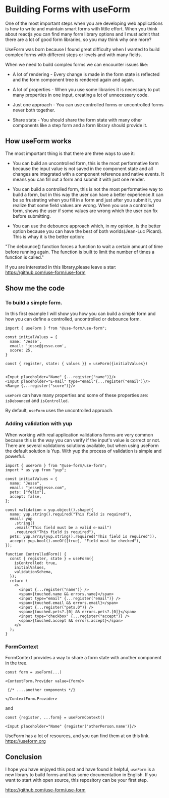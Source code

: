 # Building Forms with useForm

One of the most important steps when you are developing web applications is how to write and maintain smart forms with little effort.
When you think about reactjs you can find many form library options and I must admit that there are a lot of good form libraries, so you may think why one more?

UseForm was born because I found great difficulty when I wanted to build complex forms with different steps or levels and with many fields.

When we need to build complex forms we can encounter issues like:

 - A lot of rendering - Every change is made in the form state is reflected and the form component tree is rendered again and again.

 - A lot of properties - When you use some libraries it is necessary to put many properties in one input, creating a lot of unnecessary code.

 - Just one approach - You can use controlled forms or uncontrolled forms never both together.

 - Share state - You should share the form state with many other components like a step form and a form library should provide it. 

## How useForm works

The most important thing is that there are three ways to use it:

 - You can build an uncontrolled form, this is the most performative form because the input value is not saved in the component state and all changes are integrated with a component reference and native events. It means you can fill out a form and submit it with just one render.

 - You can build a controlled form, this is not the most performative way to build a form, but in this way the user can have a better experience.It can be so frustrating when you fill in a form and just after you submit it, you realize that some field values are wrong. When you use a controlled form, shows the user if some values are wrong which the user can fix before submitting.

 - You can use the debounce approach which, in my opinion, is the better option because you can have the best of both worlds(Jean-Luc Picard). This is whay it is the better option: 

"The debounce() function forces a function to wait a certain amount of time before running again. The function is built to limit the number of times a function is called."

If you are interested in this library,please leave a star: https://github.com/use-form/use-form

## Show me the code

### To build a simple form.

In this first example I will show you how you can build a simple form and how you can define a controlled, uncontrolled or debounce form.

```tsx
import { useForm } from "@use-form/use-form";

const initialValues = {
  name: 'Jesse',
  email: 'jesse@jesse.com',
  score: 25,
}

const { register, state: { values }} = useForm({initialValues})


<Input placeholder="Name" {...register("name")}/>
<Input placeholder="E-mail" type="email"{...register("email")}/>
<Range {...register("score")}/>
```

`useForm` can have many properties and some of these properties are: `isDebounced` and `isControlled`.

By default, `useForm` uses the uncontrolled approach.

### Adding validation with yup

When working with real application validations forms are very common because this is the way you can verify if the input's value is correct or not. There are several validations solutions available, but when using useForm the default solution is Yup. With yup the process of validation is simple and powerful.

```tsx
import { useForm } from "@use-form/use-form";
import * as yup from "yup";

const initialValues = {
  name: "Jesse",
  email: "jesse@jesse.com",
  pets: ["felix"],
  accept: false,
};

const validation = yup.object().shape({
  name: yup.string().required("This field is required"),
  email: yup
    .string()
    .email("This field must be a valid e-mail")
    .required("This field is required"),
  pets: yup.array(yup.string().required("This field is required")),
  accept: yup.bool().oneOf([true], "Field must be checked"),
});

function ControlledForm() {
  const { register, state } = useForm({
    isControlled: true,
    initialValues,
    validationSchema,
  });
  return (
    <>
      <input {...register("name")} />
      <span>{touched.name && errors.name}</span>
      <input type="email" {...register("email")} />
      <span>{touched.email && errors.email}</span>
      <input {...register("pets.0")} />
      <span>{touched.pets?.[0] && errors.pets?.[0]}</span>
      <input type="checkbox" {...register("accept")} />
      <span>{touched.accept && errors.accept}</span>
    </>
  );
}
```

### FormContext
FormContext provides a way to share a form state with another component in the tree.

```tsx
const form = useForm(...)

<ContextForm.Provider value={form}>

 {/* ....another components */}

</ContextForm.Provider>
```
and

```tsx
const {register, ...form} = useFormContext()

<Input placeholder="Name" {register('otherPerson.name')}/>
```

UseForm has a lot of  resources, and you can find them at on this link. https://useform.org

## Conclusion

I hope you have enjoyed this post and have found it helpful, `useForm` is a new library to build forms and has some documentation in English. If you want to start with open source, this repository can be your first step.

https://github.com/use-form/use-form
